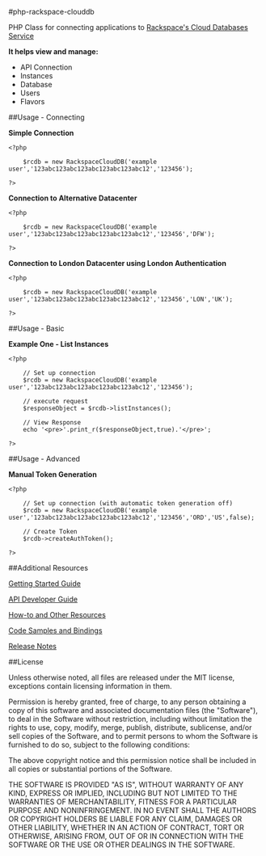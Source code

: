 #php-rackspace-clouddb

PHP Class for connecting applications to [Rackspace's Cloud Databases Service](http://www.rackspace.com/cloud/cloud_hosting_products/databases/)



**It helps view and manage:**

- API Connection
- Instances
- Database
- Users
- Flavors



##Usage - Connecting

**Simple Connection**

	<?php

		$rcdb = new RackspaceCloudDB('example user','123abc123abc123abc123abc123abc12','123456');
	
	?>
	
**Connection to Alternative Datacenter**

	<?php
	
		$rcdb = new RackspaceCloudDB('example user','123abc123abc123abc123abc123abc12','123456','DFW');
	
	?>
	
**Connection to London Datacenter using London Authentication**

	<?php
	
		$rcdb = new RackspaceCloudDB('example user','123abc123abc123abc123abc123abc12','123456','LON','UK');
		
	?>

##Usage - Basic

**Example One - List Instances**

	<?php
	
		// Set up connection
		$rcdb = new RackspaceCloudDB('example user','123abc123abc123abc123abc123abc12','123456');
	
		// execute request
		$responseObject = $rcdb->listInstances();
		
		// View Response
		echo '<pre>'.print_r($responseObject,true).'</pre>';
	
	?>

##Usage - Advanced

**Manual Token Generation**

	<?php
	
		// Set up connection (with automatic token generation off)
		$rcdb = new RackspaceCloudDB('example user','123abc123abc123abc123abc123abc12','123456','ORD','US',false);
		
		// Create Token
		$rcdb->createAuthToken();
			
	?>
	
	
##Additional Resources



[Getting Started Guide](http://docs.rackspace.com/cdb/api/cdb-getting-started-latest/index.html)

[API Developer Guide](http://docs.rackspace.com/cdb/api/cdb-devguide-latest/index.html)

[How-to and Other Resources](http://www.rackspace.com/knowledge_center/content/cloud-databases-how-articles-other-resources)

[Code Samples and Bindings](http://www.rackspace.com/knowledge_center/content/cloud-databases-sample-code-bindings)

[Release Notes](http://docs.rackspace.com/cdb/api/cdb-releasenotes-latest/index.html)


##License

Unless otherwise noted, all files are released under the MIT license, exceptions contain licensing information in them.

Permission is hereby granted, free of charge, to any person obtaining a copy of this software and associated documentation files (the "Software"), to deal in the Software without restriction, including without limitation the rights to use, copy, modify, merge, publish, distribute, sublicense, and/or sell copies of the Software, and to permit persons to whom the Software is furnished to do so, subject to the following conditions:

The above copyright notice and this permission notice shall be included in all copies or substantial portions of the Software.

THE SOFTWARE IS PROVIDED "AS IS", WITHOUT WARRANTY OF ANY KIND, EXPRESS OR IMPLIED, INCLUDING BUT NOT LIMITED TO THE WARRANTIES OF MERCHANTABILITY, FITNESS FOR A PARTICULAR PURPOSE AND NONINFRINGEMENT. IN NO EVENT SHALL THE AUTHORS OR COPYRIGHT HOLDERS BE LIABLE FOR ANY CLAIM, DAMAGES OR OTHER LIABILITY, WHETHER IN AN ACTION OF CONTRACT, TORT OR OTHERWISE, ARISING FROM, OUT OF OR IN CONNECTION WITH THE SOFTWARE OR THE USE OR OTHER DEALINGS IN THE SOFTWARE.
